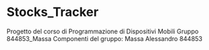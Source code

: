 # Stocks_Tracker
Progetto del corso di Programmazione di Dispositivi Mobili
Gruppo 844853_Massa
Componenti del gruppo: Massa Alessandro 844853
